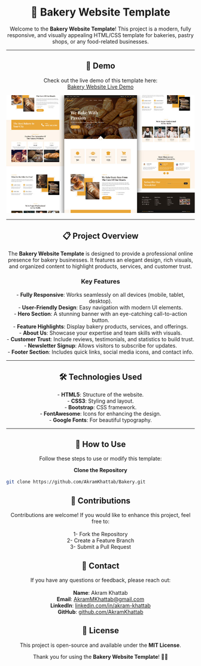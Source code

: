 <h1 align="center">🍞 Bakery Website Template</h1>

<p align="center">
Welcome to the <strong>Bakery Website Template</strong>! This project is a modern, fully responsive, and visually appealing HTML/CSS template for bakeries, pastry shops, or any food-related businesses.
</p>

---

<h2 align="center">🌟 Demo</h2>

<p align="center">
Check out the live demo of this template here:<br>
<a href="https://akramkhattab.github.io/Bakery">Bakery Website Live Demo</a>
</p>

<p align="center">
  <img src="./bakery-website-template.jpg" alt="Bakery Website Screenshot" />
</p>

---

<h2 align="center">📋 Project Overview</h2>

<p align="center">
The <strong>Bakery Website Template</strong> is designed to provide a professional online presence for bakery businesses. It features an elegant design, rich visuals, and organized content to highlight products, services, and customer trust.
</p>

<h3 align="center">Key Features</h3>

<p align="center">
- <strong>Fully Responsive</strong>: Works seamlessly on all devices (mobile, tablet, desktop).<br>
- <strong>User-Friendly Design</strong>: Easy navigation with modern UI elements.<br>
- <strong>Hero Section</strong>: A stunning banner with an eye-catching call-to-action button.<br>
- <strong>Feature Highlights</strong>: Display bakery products, services, and offerings.<br>
- <strong>About Us</strong>: Showcase your expertise and team skills with visuals.<br>
- <strong>Customer Trust</strong>: Include reviews, testimonials, and statistics to build trust.<br>
- <strong>Newsletter Signup</strong>: Allows visitors to subscribe for updates.<br>
- <strong>Footer Section</strong>: Includes quick links, social media icons, and contact info.
</p>

---

<h2 align="center">🛠️ Technologies Used</h2>

<p align="center">
- <strong>HTML5</strong>: Structure of the website.<br>
- <strong>CSS3</strong>: Styling and layout.<br>
- <strong>Bootstrap</strong>: CSS framework.<br>
- <strong>FontAwesome</strong>: Icons for enhancing the design.<br>
- <strong>Google Fonts</strong>: For beautiful typography.
</p>

---

<h2 align="center">🚀 How to Use</h2>

<p align="center">
Follow these steps to use or modify this template:
</p>

<p align="center"><strong>Clone the Repository</strong></p>

```bash
git clone https://github.com/AkramKhattab/Bakery.git
```

<h2 align="center">🤝 Contributions</h2>
<p align="center">
  Contributions are welcome! If you would like to enhance this project, feel free to:<br><br>
  1- Fork the Repository<br>
  2- Create a Feature Branch<br>
  3- Submit a Pull Request
</p>

<h2 align="center">📧 Contact</h2>
<p align="center">
  If you have any questions or feedback, please reach out:<br><br>
  <strong>Name</strong>: Akram Khattab<br>
  <strong>Email</strong>: <a href="mailto:AkramMKhattab@gmail.com">AkramMKhattab@gmail.com</a><br>
  <strong>LinkedIn</strong>: <a href="https://linkedin.com/in/akram-khattab">linkedin.com/in/akram-khattab</a><br>
  <strong>GitHub</strong>: <a href="https://github.com/AkramKhattab">github.com/AkramKhattab</a>
</p>

<h2 align="center">📄 License</h2>
<p align="center">
  This project is open-source and available under the <strong>MIT License</strong>.
</p>

<p align="center">
  Thank you for using the <strong>Bakery Website Template</strong>! 🍪🥐
</p>
